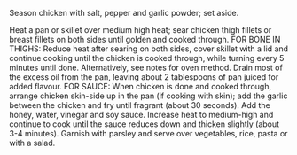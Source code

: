 Season chicken with salt, pepper and garlic powder; set aside.

Heat a pan or skillet over medium high heat; sear chicken thigh fillets or breast fillets on both sides until golden and cooked through.
FOR BONE IN THIGHS:
Reduce heat after searing on both sides, cover skillet with a lid and continue cooking until the chicken is cooked through, while turning every 5 minutes until done. Alternatively, see notes for oven method.
Drain most of the excess oil from the pan, leaving about 2 tablespoons of pan juiced for added flavour.
FOR SAUCE:
When chicken is done and cooked through, arrange chicken skin-side up in the pan (if cooking with skin); add the garlic between the chicken and fry until fragrant (about 30 seconds). Add the honey, water, vinegar and soy sauce. Increase heat to medium-high and continue to cook until the sauce reduces down and thicken slightly (about 3-4 minutes).
Garnish with parsley and serve over vegetables, rice, pasta or with a salad.